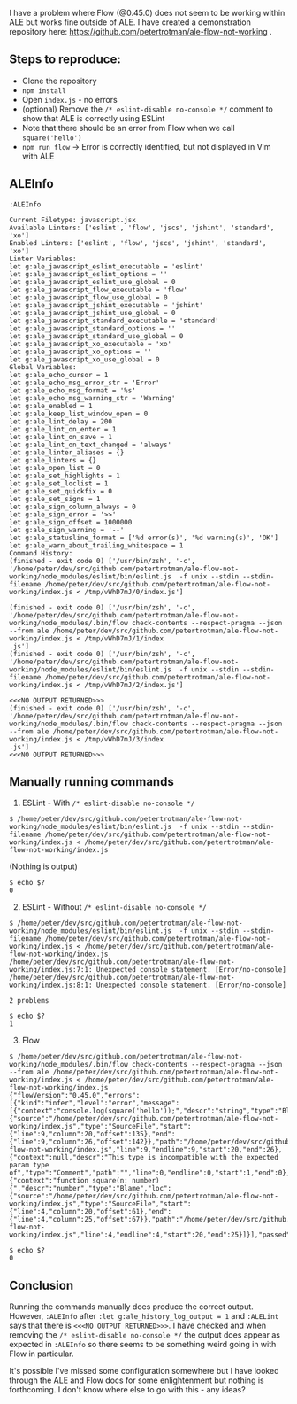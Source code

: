I have a problem where Flow (@0.45.0) does not seem to be working within ALE but works fine outside of ALE. I have created a demonstration repository here: https://github.com/petertrotman/ale-flow-not-working .

## Steps to reproduce:

- Clone the repository
- `npm install`
- Open `index.js` - no errors
- (optional) Remove the `/* eslint-disable no-console */` comment to show that ALE is correctly using ESLint
- Note that there should be an error from Flow when we call `square('hello')`
- `npm run flow` -> Error is correctly identified, but not displayed in Vim with ALE

## ALEInfo

```
:ALEInfo

Current Filetype: javascript.jsx
Available Linters: ['eslint', 'flow', 'jscs', 'jshint', 'standard', 'xo']
Enabled Linters: ['eslint', 'flow', 'jscs', 'jshint', 'standard', 'xo']
Linter Variables:
let g:ale_javascript_eslint_executable = 'eslint'
let g:ale_javascript_eslint_options = ''
let g:ale_javascript_eslint_use_global = 0
let g:ale_javascript_flow_executable = 'flow'
let g:ale_javascript_flow_use_global = 0
let g:ale_javascript_jshint_executable = 'jshint'
let g:ale_javascript_jshint_use_global = 0
let g:ale_javascript_standard_executable = 'standard'
let g:ale_javascript_standard_options = ''
let g:ale_javascript_standard_use_global = 0
let g:ale_javascript_xo_executable = 'xo'
let g:ale_javascript_xo_options = ''
let g:ale_javascript_xo_use_global = 0
Global Variables:
let g:ale_echo_cursor = 1
let g:ale_echo_msg_error_str = 'Error'
let g:ale_echo_msg_format = '%s'
let g:ale_echo_msg_warning_str = 'Warning'
let g:ale_enabled = 1
let g:ale_keep_list_window_open = 0
let g:ale_lint_delay = 200
let g:ale_lint_on_enter = 1
let g:ale_lint_on_save = 1
let g:ale_lint_on_text_changed = 'always'
let g:ale_linter_aliases = {}
let g:ale_linters = {}
let g:ale_open_list = 0
let g:ale_set_highlights = 1
let g:ale_set_loclist = 1
let g:ale_set_quickfix = 0
let g:ale_set_signs = 1
let g:ale_sign_column_always = 0
let g:ale_sign_error = '>>'
let g:ale_sign_offset = 1000000
let g:ale_sign_warning = '--'
let g:ale_statusline_format = ['%d error(s)', '%d warning(s)', 'OK']
let g:ale_warn_about_trailing_whitespace = 1
Command History:
(finished - exit code 0) ['/usr/bin/zsh', '-c', '/home/peter/dev/src/github.com/petertrotman/ale-flow-not-working/node_modules/eslint/bin/eslint.js  -f unix --stdin --stdin-filename /home/peter/dev/src/github.com/petertrotman/ale-flow-not-working/index.js < /tmp/vWhD7mJ/0/index.js']

(finished - exit code 0) ['/usr/bin/zsh', '-c', '/home/peter/dev/src/github.com/petertrotman/ale-flow-not-working/node_modules/.bin/flow check-contents --respect-pragma --json --from ale /home/peter/dev/src/github.com/petertrotman/ale-flow-not-working/index.js < /tmp/vWhD7mJ/1/index
.js']
(finished - exit code 0) ['/usr/bin/zsh', '-c', '/home/peter/dev/src/github.com/petertrotman/ale-flow-not-working/node_modules/eslint/bin/eslint.js  -f unix --stdin --stdin-filename /home/peter/dev/src/github.com/petertrotman/ale-flow-not-working/index.js < /tmp/vWhD7mJ/2/index.js']

<<<NO OUTPUT RETURNED>>>
(finished - exit code 0) ['/usr/bin/zsh', '-c', '/home/peter/dev/src/github.com/petertrotman/ale-flow-not-working/node_modules/.bin/flow check-contents --respect-pragma --json --from ale /home/peter/dev/src/github.com/petertrotman/ale-flow-not-working/index.js < /tmp/vWhD7mJ/3/index
.js']
<<<NO OUTPUT RETURNED>>>
```

## Manually running commands

1. ESLint - With `/* eslint-disable no-console */`

```
$ /home/peter/dev/src/github.com/petertrotman/ale-flow-not-working/node_modules/eslint/bin/eslint.js  -f unix --stdin --stdin-filename /home/peter/dev/src/github.com/petertrotman/ale-flow-not-working/index.js < /home/peter/dev/src/github.com/petertrotman/ale-flow-not-working/index.js
```

(Nothing is output)

```
$ echo $?
0
```

2. ESLint - Without `/* eslint-disable no-console */`

```
$ /home/peter/dev/src/github.com/petertrotman/ale-flow-not-working/node_modules/eslint/bin/eslint.js  -f unix --stdin --stdin-filename /home/peter/dev/src/github.com/petertrotman/ale-flow-not-working/index.js < /home/peter/dev/src/github.com/petertrotman/ale-flow-not-working/index.js
/home/peter/dev/src/github.com/petertrotman/ale-flow-not-working/index.js:7:1: Unexpected console statement. [Error/no-console]
/home/peter/dev/src/github.com/petertrotman/ale-flow-not-working/index.js:8:1: Unexpected console statement. [Error/no-console]

2 problems
```

```
$ echo $?
1
```

3. Flow

```
$ /home/peter/dev/src/github.com/petertrotman/ale-flow-not-working/node_modules/.bin/flow check-contents --respect-pragma --json --from ale /home/peter/dev/src/github.com/petertrotman/ale-flow-not-working/index.js < /home/peter/dev/src/github.com/petertrotman/ale-flow-not-working/index.js
{"flowVersion":"0.45.0","errors":[{"kind":"infer","level":"error","message":[{"context":"console.log(square('hello'));","descr":"string","type":"Blame","loc":{"source":"/home/peter/dev/src/github.com/petertrotman/ale-flow-not-working/index.js","type":"SourceFile","start":{"line":9,"column":20,"offset":135},"end":{"line":9,"column":26,"offset":142}},"path":"/home/peter/dev/src/github.com/petertrotman/ale-flow-not-working/index.js","line":9,"endline":9,"start":20,"end":26},{"context":null,"descr":"This type is incompatible with the expected param type of","type":"Comment","path":"","line":0,"endline":0,"start":1,"end":0},{"context":"function square(n: number) {","descr":"number","type":"Blame","loc":{"source":"/home/peter/dev/src/github.com/petertrotman/ale-flow-not-working/index.js","type":"SourceFile","start":{"line":4,"column":20,"offset":61},"end":{"line":4,"column":25,"offset":67}},"path":"/home/peter/dev/src/github.com/petertrotman/ale-flow-not-working/index.js","line":4,"endline":4,"start":20,"end":25}]}],"passed":false}% 
```

```
$ echo $?
0
```

## Conclusion

Running the commands manually does produce the correct output. However, `:ALEInfo` after `:let g:ale_history_log_output = 1` and `:ALELint` says that there is `<<<NO OUTPUT RETURNED>>>`. I have checked and when removing the `/* eslint-disable no-console */` the output does appear as expected in `:ALEInfo` so there seems to be something weird going in with Flow in particular.

It's possible I've missed some configuration somewhere but I have looked through the ALE and Flow docs for some enlightenment but nothing is forthcoming. I don't know where else to go with this - any ideas?

